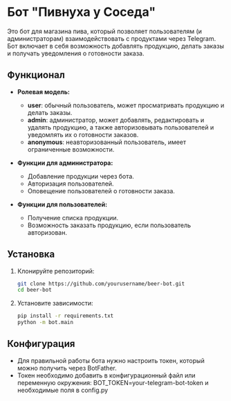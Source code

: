 # Бот "Пивнуха у Соседа"

Это бот для магазина пива, который позволяет пользователям (и администраторам) взаимодействовать с продуктами через Telegram. Бот включает в себя возможность добавлять продукцию, делать заказы и получать уведомления о готовности заказа.

## Функционал

- **Ролевая модель:**
  - **user**: обычный пользователь, может просматривать продукцию и делать заказы.
  - **admin**: администратор, может добавлять, редактировать и удалять продукцию, а также авторизовывать пользователей и уведомлять их о готовности заказов.
  - **anonymous**: неавторизованный пользователь, имеет ограниченные возможности.

- **Функции для администратора:**
  - Добавление продукции через бота.
  - Авторизация пользователей.
  - Оповещение пользователей о готовности заказа.

- **Функции для пользователей:**
  - Получение списка продукции.
  - Возможность заказать продукцию, если пользователь авторизован.

## Установка

1. Клонируйте репозиторий:

   ```bash
   git clone https://github.com/yourusername/beer-bot.git
   cd beer-bot

2. Установите зависимости:
   ```bash
   pip install -r requirements.txt
   python -m bot.main

## Конфигурация

  - Для правильной работы бота нужно настроить токен, который можно получить через BotFather.
  - Токен необходимо добавить в конфигурационный файл или переменную окружения:
  BOT_TOKEN=your-telegram-bot-token и необходимые поля в config.py